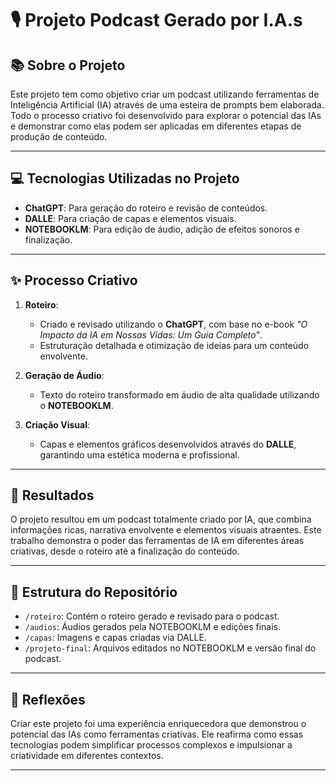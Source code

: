 # 🎙️ Projeto Podcast Gerado por I.A.s



## 📚 Sobre o Projeto

Este projeto tem como objetivo criar um podcast utilizando ferramentas de Inteligência Artificial (IA) através de uma esteira de prompts bem elaborada. Todo o processo criativo foi desenvolvido para explorar o potencial das IAs e demonstrar como elas podem ser aplicadas em diferentes etapas de produção de conteúdo.

---

## 💻 Tecnologias Utilizadas no Projeto

- **ChatGPT**: Para geração do roteiro e revisão de conteúdos.
- **DALLE**: Para criação de capas e elementos visuais.
- **NOTEBOOKLM**: Para edição de áudio, adição de efeitos sonoros e finalização.

---

## ✨ Processo Criativo

1. **Roteiro**: 
   - Criado e revisado utilizando o **ChatGPT**, com base no e-book *"O Impacto da IA em Nossas Vidas: Um Guia Completo"*.
   - Estruturação detalhada e otimização de ideias para um conteúdo envolvente.

2. **Geração de Áudio**:
   - Texto do roteiro transformado em áudio de alta qualidade utilizando o **NOTEBOOKLM**.

3. **Criação Visual**:
   - Capas e elementos gráficos desenvolvidos através do **DALLE**, garantindo uma estética moderna e profissional.



---

## 🚀 Resultados

O projeto resultou em um podcast totalmente criado por IA, que combina informações ricas, narrativa envolvente e elementos visuais atraentes. Este trabalho demonstra o poder das ferramentas de IA em diferentes áreas criativas, desde o roteiro até a finalização do conteúdo.

---

## 📂 Estrutura do Repositório

- `/roteiro`: Contém o roteiro gerado e revisado para o podcast.
- `/audios`: Áudios gerados pela NOTEBOOKLM e edições finais.
- `/capas`: Imagens e capas criadas via DALLE.
- `/projeto-final`: Arquivos editados no NOTEBOOKLM e versão final do podcast.

---

## 💭 Reflexões

Criar este projeto foi uma experiência enriquecedora que demonstrou o potencial das IAs como ferramentas criativas. Ele reafirma como essas tecnologias podem simplificar processos complexos e impulsionar a criatividade em diferentes contextos.

---



